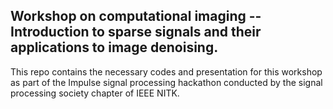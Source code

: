 ## Workshop on computational imaging -- Introduction to sparse signals and their applications to image denoising. 

This repo contains the necessary codes and presentation for this workshop as part of the Impulse signal processing hackathon conducted by the signal processing society chapter of IEEE NITK.  

